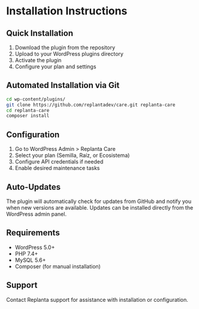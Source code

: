 # Installation Instructions

## Quick Installation

1. Download the plugin from the repository
2. Upload to your WordPress plugins directory
3. Activate the plugin
4. Configure your plan and settings

## Automated Installation via Git

```bash
cd wp-content/plugins/
git clone https://github.com/replantadev/care.git replanta-care
cd replanta-care
composer install
```

## Configuration

1. Go to WordPress Admin > Replanta Care
2. Select your plan (Semilla, Raíz, or Ecosistema)
3. Configure API credentials if needed
4. Enable desired maintenance tasks

## Auto-Updates

The plugin will automatically check for updates from GitHub and notify you when new versions are available. Updates can be installed directly from the WordPress admin panel.

## Requirements

- WordPress 5.0+
- PHP 7.4+
- MySQL 5.6+
- Composer (for manual installation)

## Support

Contact Replanta support for assistance with installation or configuration.
